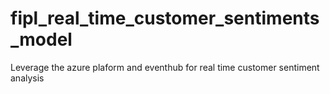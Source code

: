 # fipl_real_time_customer_sentiments_model
Leverage the azure plaform and eventhub for real time customer sentiment analysis
